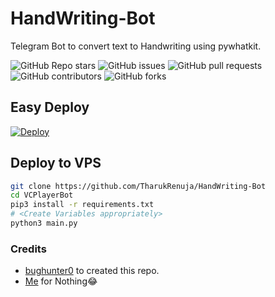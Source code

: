 # HandWriting-Bot
Telegram Bot to convert text to Handwriting using pywhatkit. 

![GitHub Repo stars](https://img.shields.io/github/stars/TharukRenuja/HandWriting-Bot?color=blue&style=flat)
![GitHub issues](https://img.shields.io/github/issues/TharukRenuja/HandWriting-Bot)
![GitHub pull requests](https://img.shields.io/github/issues-pr/TharukRenuja/HandWriting-Bot)
![GitHub contributors](https://img.shields.io/github/contributors/TharukRenuja/HandWriting-Bot?style=flat)
![GitHub forks](https://img.shields.io/github/forks/TharukRenuja/HandWriting-Bot?style=flat)

## Easy Deploy
[![Deploy](https://www.herokucdn.com/deploy/button.svg)](https://heroku.com/deploy?template=https://github.com/TharukRenuja/HandWriting-Bot)

## Deploy to VPS

```sh
git clone https://github.com/TharukRenuja/HandWriting-Bot
cd VCPlayerBot
pip3 install -r requirements.txt
# <Create Variables appropriately>
python3 main.py
```

### Credits

- [bughunter0](https://github.com/bughunter0) to created this repo.
- [Me](https://github.com/TharukRenuja) for Nothing😂
